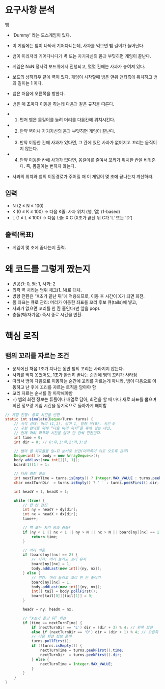 # 요구사항 분석
뱀

- 'Dummy' 라는 도스게임이 있다.
- 이 게임에는 뱀이 나와서 기어다니는데, 사과를 먹으면 뱀 길이가 늘어난다.
- 뱀이 이리저리 기어다니다가 벽 또는 자기자신의 몸과 부딪히면 게임이 끝난다.

- 게임은 NxN 정사각 보드위에서 진행되고, 몇몇 칸에는 사과가 놓여져 있다.
- 보드의 상하좌우 끝에 벽이 있다. 게임이 시작할때 뱀은 맨위 맨좌측에 위치하고 뱀의 길이는 1 이다.
- 뱀은 처음에 오른쪽을 향한다.

- 뱀은 매 초마다 이동을 하는데 다음과 같은 규칙을 따른다.
- 1) 먼저 뱀은 몸길이를 늘려 머리를 다음칸에 위치시킨다.
- 2) 만약 벽이나 자기자신의 몸과 부딪히면 게임이 끝난다.
- 3) 만약 이동한 칸에 사과가 있다면, 그 칸에 있던 사과가 없어지고 꼬리는 움직이지 않는다.
- 4) 만약 이동한 칸에 사과가 없다면, 몸길이를 줄여서 꼬리가 위치한 칸을 비워준다. 즉, 몸길이는 변하지 않는다.

- 사과의 위치와 뱀의 이동경로가 주어질 때 이 게임이 몇 초에 끝나는지 계산하라.

## 입력
- N (2 ≤ N ≤ 100)
- K (0 ≤ K ≤ 100)  → 다음 K줄: 사과 위치 (행, 열) (1-based)
- L (1 ≤ L ≤ 100)  → 다음 L줄: X C  (X초가 끝난 뒤 C가 'L' 또는 'D')

## 출력(목표)
- 게임이 몇 초에 끝나는지 출력.

# 왜 코드를 그렇게 짰는지
- 빈공간: 0, 뱀: 1, 사과: 2
- 외곽 벽 처리는 범위 체크(1..N)로 대체.
- 방향 전환은 “X초가 끝난 뒤”에 적용되므로, 이동 후 시간이 X가 되면 회전.
- 몸 좌표는 큐로 관리: 머리가 이동한 좌표를 꼬리 후보 큐(tails)에 넣고,
- 사과가 없으면 꼬리를 한 칸 줄인다(맨 앞을 pop).
- 충돌(벽/자기몸) 즉시 종료 시간을 반환.

# 핵심 로직
## 뱀의 꼬리를 자르는 조건
- 문제에선 처음 1초가 지나는 동안 뱀의 꼬리는 사라지지 않는다.
- 사과를 먹지 못했어도, 1초가 완전히 끝나는 순간에 뱀의 꼬리가 사라짐
- 따라서 뱀이 다음으로 이동하는 순간에 꼬리를 자르는게 아니라, 뱀이 다음으로 이동하고 난 후에 꼬리를 자르는 로직을 담아야 함
- 꼬리 자르는 순서를 잘 파악해야함
- +) 뱀의 회전 정보는 튜플이나 배열로 담아, 회전을 할 때 마다 새로 좌표를 뽑으며 회전 정보랑 게임 시간을 동기적으로 돌아가게 해야함

```java
// 게임 진행: 종료 시간을 반환
static int simulate(Deque<Turn> turns) {
    // 시작 상태: 머리 (1,1), 길이 1, 방향 우(0), 시간 0
    // 구현 편의를 위해 “다음 머리 위치”를 큐에 넣는 대신,
    // 현재 머리 좌표와 시간을 담아 한 칸씩 전진한다.
    int time = 0;
    int dir = 0; // 0:우,1:하,2:좌,3:상

    // 뱀의 몸 좌표들을 앞→뒤 순서로 보관(머리쪽이 뒤로 오도록 관리)
    Deque<int[]> body = new ArrayDeque<>();
    body.addLast(new int[]{1, 1});
    board[1][1] = 1;

    // 다음 회전 정보
    int nextTurnTime = turns.isEmpty() ? Integer.MAX_VALUE : turns.peekFirst().time;
    char nextTurnDir  = turns.isEmpty() ? ' ' : turns.peekFirst().dir;

    int headY = 1, headX = 1;

    while (true) {
        // 한 칸 전진
        int ny = headY + dy[dir];
        int nx = headX + dx[dir];
        time++;

        // 벽 또는 자기 몸과 충돌?
        if (ny < 1 || nx < 1 || ny > N || nx > N || board[ny][nx] == 1) {
            return time;
        }

        // 머리 이동
        if (board[ny][nx] == 2) {
            // 사과: 머리 늘리고 꼬리 유지
            board[ny][nx] = 1;
            body.addLast(new int[]{ny, nx});
        } else {
            // 빈칸: 머리 늘리고 꼬리 한 칸 줄이기
            board[ny][nx] = 1;
            body.addLast(new int[]{ny, nx});
            int[] tail = body.pollFirst();
            board[tail[0]][tail[1]] = 0;
        }

        headY = ny; headX = nx;

        // “X초가 끝난 뒤” 회전
        if (time == nextTurnTime) {
            if (nextTurnDir == 'L') dir = (dir + 3) % 4; // 왼쪽 회전
            else if (nextTurnDir == 'D') dir = (dir + 1) % 4; // 오른쪽 회전
            // 다음 회전 정보 준비
            turns.pollFirst();
            if (!turns.isEmpty()) {
                nextTurnTime = turns.peekFirst().time;
                nextTurnDir  = turns.peekFirst().dir;
            } else {
                nextTurnTime = Integer.MAX_VALUE;
            }
        }
    }
}
```
